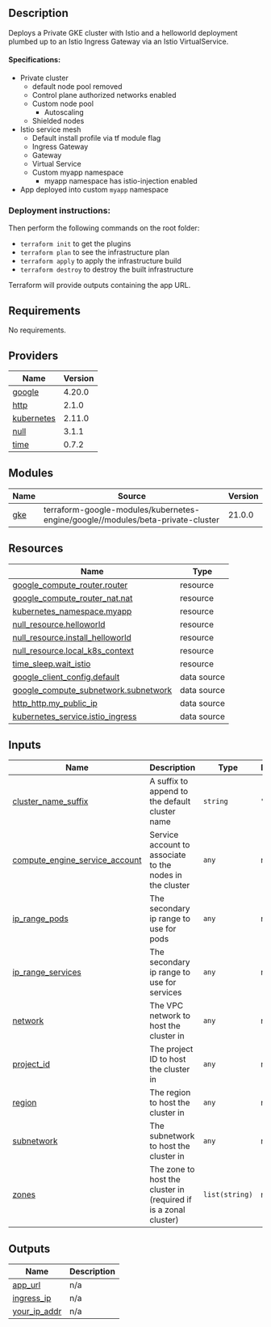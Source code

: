 ## Description

Deploys a Private GKE cluster with Istio and a helloworld deployment plumbed up to an Istio Ingress Gateway via an Istio VirtualService.
#### Specifications:
* Private cluster
    * default node pool removed
    * Control plane authorized networks enabled
    * Custom node pool
        * Autoscaling
    * Shielded nodes
* Istio service mesh
    * Default install profile via tf module flag
    * Ingress Gateway
    * Gateway
    * Virtual Service
    * Custom myapp namespace
      * myapp namespace has istio-injection enabled
* App deployed into custom `myapp` namespace

### Deployment instructions:
Then perform the following commands on the root folder:

- `terraform init` to get the plugins
- `terraform plan` to see the infrastructure plan
- `terraform apply` to apply the infrastructure build
- `terraform destroy` to destroy the built infrastructure

Terraform will provide outputs containing the app URL.

<!-- BEGIN_TF_DOCS -->
## Requirements

No requirements.

## Providers

| Name | Version |
|------|---------|
| <a name="provider_google"></a> [google](#provider\_google) | 4.20.0 |
| <a name="provider_http"></a> [http](#provider\_http) | 2.1.0 |
| <a name="provider_kubernetes"></a> [kubernetes](#provider\_kubernetes) | 2.11.0 |
| <a name="provider_null"></a> [null](#provider\_null) | 3.1.1 |
| <a name="provider_time"></a> [time](#provider\_time) | 0.7.2 |

## Modules

| Name | Source | Version |
|------|--------|---------|
| <a name="module_gke"></a> [gke](#module\_gke) | terraform-google-modules/kubernetes-engine/google//modules/beta-private-cluster | 21.0.0 |

## Resources

| Name | Type |
|------|------|
| [google_compute_router.router](https://registry.terraform.io/providers/hashicorp/google/latest/docs/resources/compute_router) | resource |
| [google_compute_router_nat.nat](https://registry.terraform.io/providers/hashicorp/google/latest/docs/resources/compute_router_nat) | resource |
| [kubernetes_namespace.myapp](https://registry.terraform.io/providers/hashicorp/kubernetes/latest/docs/resources/namespace) | resource |
| [null_resource.helloworld](https://registry.terraform.io/providers/hashicorp/null/latest/docs/resources/resource) | resource |
| [null_resource.install_helloworld](https://registry.terraform.io/providers/hashicorp/null/latest/docs/resources/resource) | resource |
| [null_resource.local_k8s_context](https://registry.terraform.io/providers/hashicorp/null/latest/docs/resources/resource) | resource |
| [time_sleep.wait_istio](https://registry.terraform.io/providers/hashicorp/time/latest/docs/resources/sleep) | resource |
| [google_client_config.default](https://registry.terraform.io/providers/hashicorp/google/latest/docs/data-sources/client_config) | data source |
| [google_compute_subnetwork.subnetwork](https://registry.terraform.io/providers/hashicorp/google/latest/docs/data-sources/compute_subnetwork) | data source |
| [http_http.my_public_ip](https://registry.terraform.io/providers/hashicorp/http/latest/docs/data-sources/http) | data source |
| [kubernetes_service.istio_ingress](https://registry.terraform.io/providers/hashicorp/kubernetes/latest/docs/data-sources/service) | data source |

## Inputs

| Name | Description | Type | Default | Required |
|------|-------------|------|---------|:--------:|
| <a name="input_cluster_name_suffix"></a> [cluster\_name\_suffix](#input\_cluster\_name\_suffix) | A suffix to append to the default cluster name | `string` | `""` | no |
| <a name="input_compute_engine_service_account"></a> [compute\_engine\_service\_account](#input\_compute\_engine\_service\_account) | Service account to associate to the nodes in the cluster | `any` | n/a | yes |
| <a name="input_ip_range_pods"></a> [ip\_range\_pods](#input\_ip\_range\_pods) | The secondary ip range to use for pods | `any` | n/a | yes |
| <a name="input_ip_range_services"></a> [ip\_range\_services](#input\_ip\_range\_services) | The secondary ip range to use for services | `any` | n/a | yes |
| <a name="input_network"></a> [network](#input\_network) | The VPC network to host the cluster in | `any` | n/a | yes |
| <a name="input_project_id"></a> [project\_id](#input\_project\_id) | The project ID to host the cluster in | `any` | n/a | yes |
| <a name="input_region"></a> [region](#input\_region) | The region to host the cluster in | `any` | n/a | yes |
| <a name="input_subnetwork"></a> [subnetwork](#input\_subnetwork) | The subnetwork to host the cluster in | `any` | n/a | yes |
| <a name="input_zones"></a> [zones](#input\_zones) | The zone to host the cluster in (required if is a zonal cluster) | `list(string)` | n/a | yes |

## Outputs

| Name | Description |
|------|-------------|
| <a name="output_app_url"></a> [app\_url](#output\_app\_url) | n/a |
| <a name="output_ingress_ip"></a> [ingress\_ip](#output\_ingress\_ip) | n/a |
| <a name="output_your_ip_addr"></a> [your\_ip\_addr](#output\_your\_ip\_addr) | n/a |
<!-- END_TF_DOCS -->
